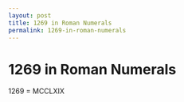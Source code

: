 ```yaml
---
layout: post
title: 1269 in Roman Numerals
permalink: 1269-in-roman-numerals
---
```


# 1269 in Roman Numerals

1269 = MCCLXIX
